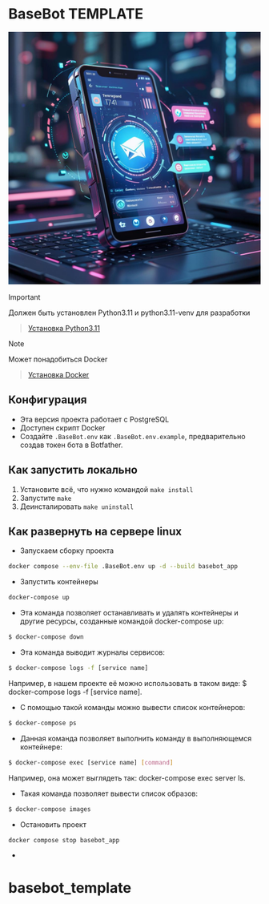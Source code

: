 # BaseBot TEMPLATE

![Basebot](./img/baner.jpg)

> [!IMPORTANT]
> Должен быть установлен Python3.11 и python3.11-venv для разработки

> [Установка Python3.11](https://zomro.com/rus/blog/faq/473-installing-python-311-on-ubuntu-2204)

> [!NOTE]
> Может понадобиться Docker

> [Установка Docker](https://timeweb.com/ru/community/articles/kak-ustanovit-docker-na-ubuntu-22-04)

## Конфигурация
- Эта версия проекта работает с PostgreSQL
- Доступен скрипт Docker
- Создайте `.BaseBot.env` как `.BaseBot.env.example`, предварительно создав токен бота в Botfather.

## Как запустить локально
1. Установите всё, что нужно командой `make install`
2. Запустите `make`
3. Деинсталировать `make uninstall`

## Как развернуть на сервере linux
- Запускаем сборку проекта
```bash
docker compose --env-file .BaseBot.env up -d --build basebot_app
```
- Запустить контейнеры
```bash
docker-compose up
```

- Эта команда позволяет останавливать и удалять контейнеры и другие ресурсы, созданные командой docker-compose up:
```bash
$ docker-compose down
```

- Эта команда выводит журналы сервисов:
```bash
$ docker-compose logs -f [service name]
```
Например, в нашем проекте её можно использовать в таком виде: $ docker-compose logs -f [service name].

- С помощью такой команды можно вывести список контейнеров:
```bash
$ docker-compose ps
```
- Данная команда позволяет выполнить команду в выполняющемся контейнере:
```bash
$ docker-compose exec [service name] [command]
```
Например, она может выглядеть так: docker-compose exec server ls.

- Такая команда позволяет вывести список образов:
```bash
$ docker-compose images
```
- Остановить проект
```bash
docker compose stop basebot_app
```
- 
# basebot_template
